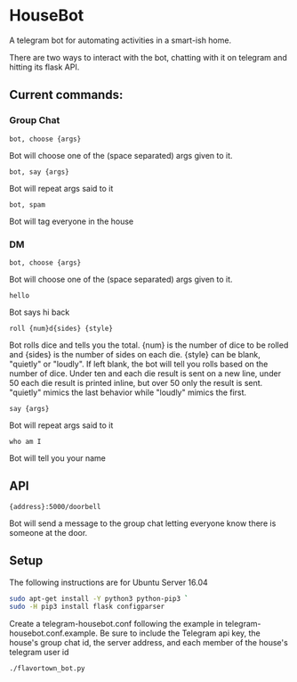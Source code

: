 # HouseBot
A telegram bot for automating activities in a smart-ish home.

There are two ways to interact with the bot, chatting with it on telegram and hitting its flask API. 

## Current commands:

### Group Chat

` bot, choose {args} `

Bot will choose one of the (space separated) args given to it. 

` bot, say {args} `

Bot will repeat args said to it

` bot, spam `

Bot will tag everyone in the house

### DM

` bot, choose {args} `

Bot will choose one of the (space separated) args given to it. 

` hello `

Bot says hi back

` roll {num}d{sides} {style} `

Bot rolls dice and tells you the total. {num} is the number of dice to be rolled and {sides} is the number of sides on each die. {style} can be blank, "quietly" or "loudly". If left blank, the bot will tell you rolls based on the number of dice. Under ten and each die result is sent on a new line, under 50 each die result is printed inline, but over 50 only the result is sent. "quietly" mimics the last behavior while "loudly" mimics the first. 

` say {args} `

Bot will repeat args said to it

` who am I `

Bot will tell you your name

## API

` {address}:5000/doorbell `

Bot will send a message to the group chat letting everyone know there is someone at the door.

## Setup

The following instructions are for Ubuntu Server 16.04
```bash
sudo apt-get install -Y python3 python-pip3 `
sudo -H pip3 install flask configparser
```

Create a telegram-housebot.conf following the example in telegram-housebot.conf.example. Be sure to include the Telegram api key, the house's group chat id, the server address, and each member of the house's telegram user id

```bash
./flavortown_bot.py
```
